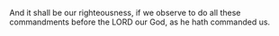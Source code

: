 And it shall be our righteousness, if we observe to do all these commandments before the LORD our God, as he hath commanded us.
